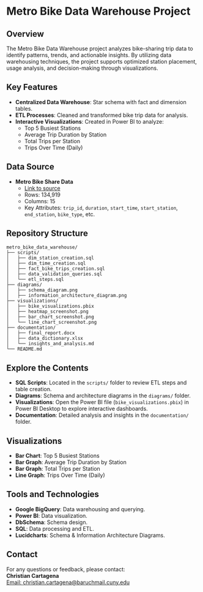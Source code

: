 
# Metro Bike Data Warehouse Project

## Overview
The Metro Bike Data Warehouse project analyzes bike-sharing trip data to identify patterns, trends, and actionable insights. By utilizing data warehousing techniques, the project supports optimized station placement, usage analysis, and decision-making through visualizations.

## Key Features
- **Centralized Data Warehouse**: Star schema with fact and dimension tables.
- **ETL Processes**: Cleaned and transformed bike trip data for analysis.
- **Interactive Visualizations**: Created in Power BI to analyze:
  - Top 5 Busiest Stations
  - Average Trip Duration by Station
  - Total Trips per Station
  - Trips Over Time (Daily)

## Data Source
- **Metro Bike Share Data**
  - [Link to source](#)  
  - Rows: 134,919  
  - Columns: 15  
  - Key Attributes: `trip_id`, `duration`, `start_time`, `start_station`, `end_station`, `bike_type`, etc.

## Repository Structure
```
metro_bike_data_warehouse/
├── scripts/
│   ├── dim_station_creation.sql
│   ├── dim_time_creation.sql
│   ├── fact_bike_trips_creation.sql
│   ├── data_validation_queries.sql
│   └── etl_steps.sql
├── diagrams/
│   ├── schema_diagram.png
│   ├── information_architecture_diagram.png
├── visualizations/
│   ├── bike_visualizations.pbix
│   ├── heatmap_screenshot.png
│   ├── bar_chart_screenshot.png
│   └── line_chart_screenshot.png
├── documentation/
│   ├── final_report.docx
│   ├── data_dictionary.xlsx
│   └── insights_and_analysis.md
└── README.md
```

## Explore the Contents
- **SQL Scripts**: Located in the `scripts/` folder to review ETL steps and table creation.
- **Diagrams**: Schema and architecture diagrams in the `diagrams/` folder.
- **Visualizations**: Open the Power BI file (`bike_visualizations.pbix`) in Power BI Desktop to explore interactive dashboards.
- **Documentation**: Detailed analysis and insights in the `documentation/` folder.

## Visualizations
- **Bar Chart**: Top 5 Busiest Stations
- **Bar Graph**: Average Trip Duration by Station
- **Bar Graph**: Total Trips per Station
- **Line Graph**: Trips Over Time (Daily)

## Tools and Technologies
- **Google BigQuery**: Data warehousing and querying.
- **Power BI**: Data visualization.
- **DbSchema**: Schema design.
- **SQL**: Data processing and ETL.
- **Lucidcharts**: Schema & Information Architecture Diagrams.

## Contact
For any questions or feedback, please contact:  
**Christian Cartagena**  
[Email: christian.cartagena@baruchmail.cuny.edu](mailto:christian.cartagena@baruchmail.cuny.edu)
